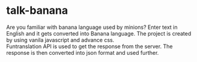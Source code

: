 # talk-banana
Are you familiar with banana language used by minions? Enter text in English and it gets converted into Banana language.
The project is created by using vanila javascript and advance css.  
Funtranslation API is used to get the response from the server. The response is then converted into json format and used further.
